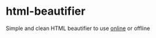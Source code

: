 # html-beautifier
Simple and clean HTML beautifier to use [online](http://jumplink.github.io/html-beautifier/) or offline
